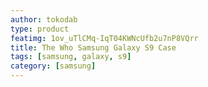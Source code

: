 ```yaml
---
author: tokodab
type: product
featimg: 1ov_uTlCMq-IqT04KWNcUfb2u7nP8VQrr
title: The Who Samsung Galaxy S9 Case
tags: [samsung, galaxy, s9]
category: [samsung]
---
```

